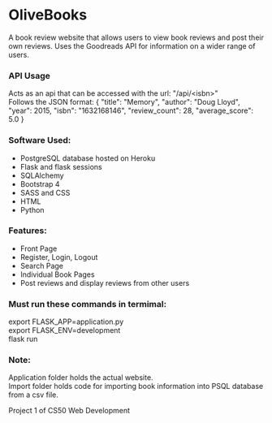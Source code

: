 # OliveBooks
A book review website that allows users to view book reviews and post their own reviews. Uses the Goodreads API for information on a wider range of users.

### API Usage
Acts as an api that can be accessed with the url: "/api/\<isbn\>"
<br>
Follows the JSON format:
{
    "title": "Memory",
    "author": "Doug Lloyd",
    "year": 2015,
    "isbn": "1632168146",
    "review_count": 28,
    "average_score": 5.0
}

### Software Used:
* PostgreSQL database hosted on Heroku
* Flask and flask sessions
* SQLAlchemy
* Bootstrap 4
* SASS and CSS
* HTML
* Python

### Features:
* Front Page
* Register, Login, Logout
* Search Page
* Individual Book Pages
* Post reviews and display reviews from other users

### Must run these commands in termimal:
export FLASK_APP=application.py
<br>
export FLASK_ENV=development
<br>
flask run

### Note:
Application folder holds the actual website.
<br>
Import folder holds code for importing book information into PSQL database from a csv file.

Project 1 of CS50 Web Development
